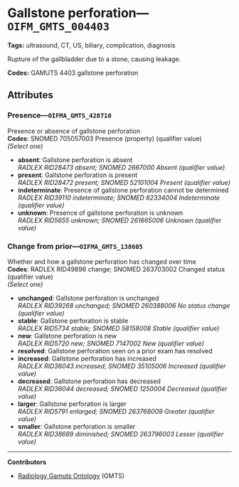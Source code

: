# Gallstone perforation—`OIFM_GMTS_004403`

**Tags:** ultrasound, CT, US, biliary, complication, diagnosis

Rupture of the gallbladder due to a stone, causing leakage.

**Codes:** GAMUTS 4403 gallstone perforation

## Attributes

### Presence—`OIFMA_GMTS_428710`

Presence or absence of gallstone perforation  
**Codes**: SNOMED 705057003 Presence (property) (qualifier value)  
*(Select one)*

- **absent**: Gallstone perforation is absent  
_RADLEX RID28473 absent; SNOMED 2667000 Absent (qualifier value)_
- **present**: Gallstone perforation is present  
_RADLEX RID28472 present; SNOMED 52101004 Present (qualifier value)_
- **indeterminate**: Presence of gallstone perforation cannot be determined  
_RADLEX RID39110 indeterminate; SNOMED 82334004 Indeterminate (qualifier value)_
- **unknown**: Presence of gallstone perforation is unknown  
_RADLEX RID5655 unknown; SNOMED 261665006 Unknown (qualifier value)_

### Change from prior—`OIFMA_GMTS_138605`

Whether and how a gallstone perforation has changed over time  
**Codes**: RADLEX RID49896 change; SNOMED 263703002 Changed status (qualifier value)  
*(Select one)*

- **unchanged**: Gallstone perforation is unchanged  
_RADLEX RID39268 unchanged; SNOMED 260388006 No status change (qualifier value)_
- **stable**: Gallstone perforation is stable  
_RADLEX RID5734 stable; SNOMED 58158008 Stable (qualifier value)_
- **new**: Gallstone perforation is new  
_RADLEX RID5720 new; SNOMED 7147002 New (qualifier value)_
- **resolved**: Gallstone perforation seen on a prior exam has resolved  
- **increased**: Gallstone perforation has increased  
_RADLEX RID36043 increased; SNOMED 35105006 Increased (qualifier value)_
- **decreased**: Gallstone perforation has decreased  
_RADLEX RID36044 decreased; SNOMED 1250004 Decreased (qualifier value)_
- **larger**: Gallstone perforation is larger  
_RADLEX RID5791 enlarged; SNOMED 263768009 Greater (qualifier value)_
- **smaller**: Gallstone perforation is smaller  
_RADLEX RID38669 diminished; SNOMED 263796003 Lesser (qualifier value)_

---

**Contributors**

- [Radiology Gamuts Ontology](https://gamuts.net/) (GMTS)